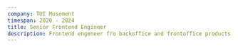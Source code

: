```yaml
---
company: TUI Musement
timespan: 2020 - 2024
title: Senior Frontend Engineer
description: Frontend engeneer fro backoffice and frontoffice products
---
```

